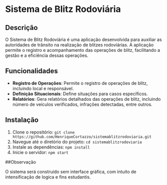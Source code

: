 # Sistema de Blitz Rodoviária 

## Descrição

O Sistema de Blitz Rodoviária é uma aplicação desenvolvida para auxiliar as autoridades de trânsito na realização de blitzes rodoviárias. A aplicação permite o registro e acompanhamento das operações de blitz, facilitando a gestão e a eficiência dessas operações.

## Funcionalidades

- **Registro de Operações**: Permite o registro de operações de blitz, incluindo local e responsável.
- **Definição Situacionais**: Define situações para casos específicos.
- **Relatórios**: Gera relatórios detalhados das operações de blitz, incluindo número de veículos verificados, infrações detectadas, entre outros.

## Instalação

1. Clone o repositório: `git clone https://github.com/HenriqueCortazzo/sistemablitzrodoviaria.git`
2. Navegue até o diretório do projeto: `cd sistemablitzrodoviaria`
3. Instale as dependências: `npm install`
4. Inicie o servidor: `npm start`

##Observação

O sistema será construído sem interface gráfica, com intuito de intensificação de logica e fins estudantis.
